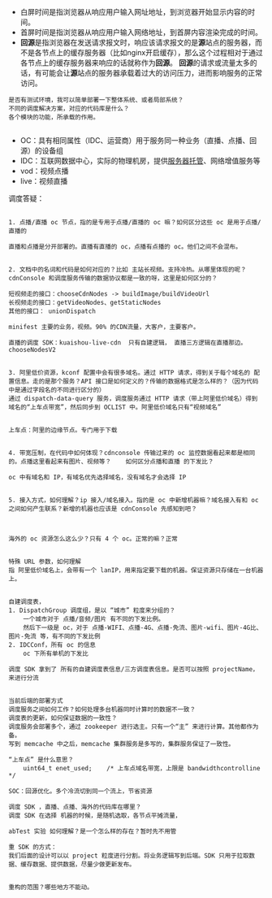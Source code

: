 - 白屏时间是指浏览器从响应用户输入网址地址，到浏览器开始显示内容的时间。 
- 首屏时间是指浏览器从响应用户输入网络地址，到首屏内容渲染完成的时间。
- **回源**是指浏览器在发送请求报文时，响应该请求报文的是**源**站点的服务器，而不是各节点上的缓存服务器（比如nginx开启缓存），那么这个过程相对于通过各节点上的缓存服务器来响应的话就称作为**回源**。 **回源**的请求或流量太多的话，有可能会让**源**站点的服务器承载着过大的访问压力，进而影响服务的正常访问。

```
是否有测试环境，我可以简单部署一下整体系统、或者局部系统？
不同的调度解决方案，对应的代码库是什么？
各个模块的功能，所承载的作用。


```

-  OC：具有相同属性（IDC、运营商）用于服务同一种业务（直播、点播、回源）的设备组
- IDC：互联网数据中心，实际的物理机房，提供[服务器托管](https://baike.baidu.com/item/服务器托管/342361)、网络增值服务等
- vod：视频点播
- live：视频直播

调度答疑：

```

1. 点播/直播 oc 节点，指的是专用于点播/直播的 oc 嘛？如何区分这些 oc 是用于点播/直播的

直播和点播是分开部署的。直播有直播的 oc，点播有点播的 oc。他们之间不会混布。


2. 文档中的名词和代码是如何对应的？比如 主站长视频。支持冷热。从哪里体现的呢？cdnConsole 和调度服务传输的数据协议都是一致的呀，这里是如何区分的？

短视频走的接口：chooseCdnNodes -> buildImage/buildVideoUrl
长视频走的接口：getVideoNodes、getStaticNodes
其他的接口： unionDispatch

minifest 主要的业务，视频。90% 的CDN流量，大客户，主要客户。

直播的调度 SDK：kuaishou-live-cdn  只有自建逻辑， 直播三方逻辑在直播那边。
chooseNodesV2 


3. 阿里低价资源，kconf 配置中会有很多域名。通过 HTTP 请求，得到关于每个域名的 配置信息。走的是那个服务？API 接口是如何定义的？传输的数据格式是怎么样的？（因为代码中是通过字段名的不同进行区分的）
通过 dispatch-data-query 服务，调度服务通过 HTTP 请求（带上阿里低价域名）得到 域名的“上车点带宽”，然后同步到 OCLIST 中。阿里低价域名只有“视频域名”


上车点：阿里的边缘节点。专门用于下载


4. 带宽压制，在代码中如何体现？cdnconsole 传输过来的 oc 监控数据看起来都是相同的。点播这里看起来有图片、视频等？    如何区分点播和直播 的下发比？

oc 中有域名和 IP，有域名优先选择域名，没有域名才会选择 IP


5. 接入方式，如何理解？ip 接入/域名接入。指的是 oc 中新增机器嘛？域名接入有和 oc 之间如何产生联系？新增的机器也应该是 cdnConsole 先感知到吧？



海外的 oc 资源怎么这么少？只有 4 个 oc。正常的嘛？正常


特殊 URL 参数，如何理解
指 阿里低价域名上，会带有一个 lanIP，用来指定要下载的机器。保证资源只存储在一台机器上。


自建调度表，
1. DispatchGroup 调度组，是以 “城市” 粒度来分组的？
	一个城市对于 点播/音频/图片 有不同的下发比例。
	然后下一级是 oc，对于 点播-WIFI、点播-4G、点播-免流、图片-wifi、图片-4G比、图片-免流 等，有不同的下发比例
2. IDCConf，所有 oc 的信息
	oc 下所有单机的下发比

调度 SDK 拿到了 所有的自建调度表信息/三方调度表信息。是否可以按照 projectName，来进行分流


当前后端的部署方式
调度服务之间如何工作？如何处理多台机器同时计算时的数据不一致？ 
调度表的更新，如何保证数据的一致性？
调度服务会部署多个，通过 zookeeper 进行选主。只有一个“主” 来进行计算。其他都作为备。
写到 memcache 中之后，memcache 集群服务是多写的，集群服务保证了一致性。

“上车点” 是什么意思？
    uint64_t enet_used;    /* 上车点域名带宽，上限是 bandwidthcontrolline */

SOC：回源优化。多个冷流切到同一个流上，节省资源

调度 SDK ，直播、点播、海外的代码库在哪里？
调度 SDK 在选择 机器的时候，是随机选取，各节点平摊流量，

abTest 实验 如何理解？是一个怎么样的存在？暂时先不用管

重 SDK 的方式：
我们后面的设计可以以 project 粒度进行分割。将业务逻辑写到后端。SDK 只用于拉取数据、缓存数据、提供数据，尽量少做更新发布。


重构的范围？哪些地方不能动。
```

